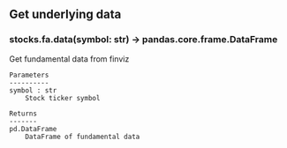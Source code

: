 ## Get underlying data 
### stocks.fa.data(symbol: str) -> pandas.core.frame.DataFrame

Get fundamental data from finviz

    Parameters
    ----------
    symbol : str
        Stock ticker symbol

    Returns
    -------
    pd.DataFrame
        DataFrame of fundamental data
